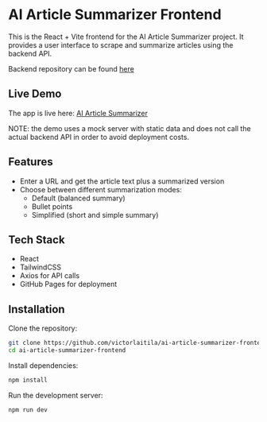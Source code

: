 # AI Article Summarizer Frontend

This is the React + Vite frontend for the AI Article Summarizer project.
It provides a user interface to scrape and summarize articles using the backend API.

Backend repository can be found [here](https://github.com/victorlaitila/ai-article-summarizer-backend)

## Live Demo
The app is live here: [AI Article Summarizer](https://victorlaitila.github.io/ai-article-summarizer-frontend/)

NOTE: the demo uses a mock server with static data and does not call the actual backend API in order to avoid deployment costs.

## Features
- Enter a URL and get the article text plus a summarized version
- Choose between different summarization modes:
  - Default (balanced summary)
  - Bullet points
  - Simplified (short and simple summary)

## Tech Stack
- React
- TailwindCSS
- Axios for API calls
- GitHub Pages for deployment

## Installation

Clone the repository:

```bash
git clone https://github.com/victorlaitila/ai-article-summarizer-frontend.git
cd ai-article-summarizer-frontend
```

Install dependencies:

```bash
npm install
```

Run the development server:

```bash
npm run dev
```